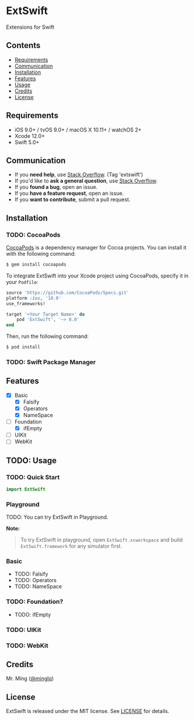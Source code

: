 # ExtSwift

Extensions for Swift

## Contents

- [Requirements](#requirements)
- [Communication](#communication)
- [Installation](#installation)
- [Features](#features)
- [Usage](#usage)
- [Credits](#credits)
- [License](#license)

## Requirements

- iOS 9.0+ / tvOS 9.0+ / macOS X 10.11+ / watchOS 2+
- Xcode 12.0+
- Swift 5.0+

## Communication

- If you **need help**, use [Stack Overflow](http://stackoverflow.com/questions/tagged/extswift). (Tag 'extswift')
- If you'd like to **ask a general question**, use [Stack Overflow](http://stackoverflow.com/questions/tagged/extswift).
- If you **found a bug**, open an issue.
- If you **have a feature request**, open an issue.
- If you **want to contribute**, submit a pull request.

## Installation

### TODO: CocoaPods

[CocoaPods](http://cocoapods.org) is a dependency manager for Cocoa projects. You can install it with the following command:

```bash
$ gem install cocoapods
```

To integrate ExtSwift into your Xcode project using CocoaPods, specify it in your `Podfile`:

```ruby
source 'https://github.com/CocoaPods/Specs.git'
platform :ios, '10.0'
use_frameworks!

target '<Your Target Name>' do
    pod 'ExtSwift', '~> 0.0'
end
```

Then, run the following command:

```bash
$ pod install
```

### TODO: Swift Package Manager

## Features

- [x] Basic
    - [x] Falsify
    - [x] Operators
    - [x] NameSpace
- [ ] Foundation
    - [x] ifEmpty
- [ ] UIKit
- [ ] WebKit

## TODO: Usage

### TODO: Quick Start

```swift
import ExtSwift
```

### Playground

TODO: You can try ExtSwift in Playground.

**Note:**

> To try ExtSwift in playground, open `ExtSwift.xcworkspace` and build `ExtSwift.framework` for any simulator first.

### Basic
- TODO: Falsify
- TODO: Operators
- TODO: NameSpace
### TODO: Foundation?
- TODO: ifEmpty
### TODO: UIKit
### TODO: WebKit

## Credits

Mr. Míng ([@minglq](https://twitter.com/minglq/))

## License

ExtSwift is released under the MIT license. See [LICENSE](./LICENSE) for details.
